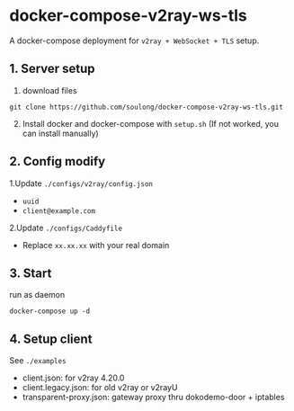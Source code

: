 # docker-compose-v2ray-ws-tls
A docker-compose deployment for `v2ray + WebSocket + TLS` setup.


## 1. Server setup

1. download files
```
git clone https://github.com/soulong/docker-compose-v2ray-ws-tls.git
```

2. Install docker and docker-compose with `setup.sh`
(If not worked, you can install manually)

## 2. Config modify

1.Update `./configs/v2ray/config.json`

- `uuid`
- `client@example.com`

2.Update `./configs/Caddyfile`

- Replace `xx.xx.xx` with your real domain

## 3. Start

run as daemon

```
docker-compose up -d
```

## 4. Setup client
See `./examples`

- client.json: for v2ray 4.20.0
- client.legacy.json: for old v2ray or v2rayU
- transparent-proxy.json: gateway proxy thru dokodemo-door + iptables
